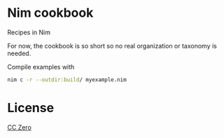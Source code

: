 # Nim cookbook

Recipes in Nim

For now, the cookbook is so short so no real organization or taxonomy is needed.

Compile examples with

```sh
nim c -r --outdir:build/ myexample.nim
```


# License

[CC Zero](https://creativecommons.org/share-your-work/public-domain/cc0/)
